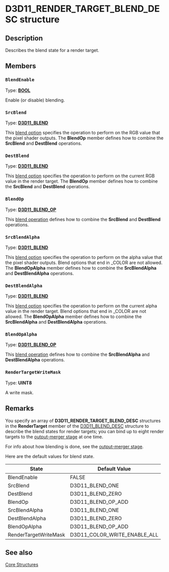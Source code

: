# D3D11_RENDER_TARGET_BLEND_DESC structure

## Description

Describes the blend state for a render target.

## Members

### `BlendEnable`

Type: **[BOOL](https://learn.microsoft.com/windows/desktop/WinProg/windows-data-types)**

Enable (or disable) blending.

### `SrcBlend`

Type: **[D3D11_BLEND](https://learn.microsoft.com/windows/desktop/api/d3d11/ne-d3d11-d3d11_blend)**

This [blend option](https://learn.microsoft.com/windows/desktop/api/d3d11/ne-d3d11-d3d11_blend) specifies the operation to perform on the RGB value that the pixel shader outputs. The **BlendOp** member defines how to combine the **SrcBlend** and **DestBlend** operations.

### `DestBlend`

Type: **[D3D11_BLEND](https://learn.microsoft.com/windows/desktop/api/d3d11/ne-d3d11-d3d11_blend)**

This [blend option](https://learn.microsoft.com/windows/desktop/api/d3d11/ne-d3d11-d3d11_blend) specifies the operation to perform on the current RGB value in the render target. The **BlendOp** member defines how to combine the **SrcBlend** and **DestBlend** operations.

### `BlendOp`

Type: **[D3D11_BLEND_OP](https://learn.microsoft.com/windows/desktop/api/d3d11/ne-d3d11-d3d11_blend_op)**

This [blend operation](https://learn.microsoft.com/windows/desktop/api/d3d11/ne-d3d11-d3d11_blend_op) defines how to combine the **SrcBlend** and **DestBlend** operations.

### `SrcBlendAlpha`

Type: **[D3D11_BLEND](https://learn.microsoft.com/windows/desktop/api/d3d11/ne-d3d11-d3d11_blend)**

This [blend option](https://learn.microsoft.com/windows/desktop/api/d3d11/ne-d3d11-d3d11_blend) specifies the operation to perform on the alpha value that the pixel shader outputs. Blend options that end in _COLOR are not allowed. The **BlendOpAlpha** member defines how to combine the **SrcBlendAlpha** and **DestBlendAlpha** operations.

### `DestBlendAlpha`

Type: **[D3D11_BLEND](https://learn.microsoft.com/windows/desktop/api/d3d11/ne-d3d11-d3d11_blend)**

This [blend option](https://learn.microsoft.com/windows/desktop/api/d3d11/ne-d3d11-d3d11_blend) specifies the operation to perform on the current alpha value in the render target. Blend options that end in _COLOR are not allowed. The **BlendOpAlpha** member defines how to combine the **SrcBlendAlpha** and **DestBlendAlpha** operations.

### `BlendOpAlpha`

Type: **[D3D11_BLEND_OP](https://learn.microsoft.com/windows/desktop/api/d3d11/ne-d3d11-d3d11_blend_op)**

This [blend operation](https://learn.microsoft.com/windows/desktop/api/d3d11/ne-d3d11-d3d11_blend_op) defines how to combine the **SrcBlendAlpha** and **DestBlendAlpha** operations.

### `RenderTargetWriteMask`

Type: **UINT8**

A write mask.

## Remarks

You specify an array of **D3D11_RENDER_TARGET_BLEND_DESC** structures in the **RenderTarget** member of the [D3D11_BLEND_DESC](https://learn.microsoft.com/windows/desktop/api/d3d11/ns-d3d11-d3d11_blend_desc) structure to describe the blend states for render targets; you can bind up to eight render targets to the [output-merger stage](https://learn.microsoft.com/windows/desktop/direct3d11/d3d10-graphics-programming-guide-output-merger-stage) at one time.

For info about how blending is done, see the [output-merger stage](https://learn.microsoft.com/windows/desktop/direct3d11/d3d10-graphics-programming-guide-output-merger-stage).

Here are the default values for blend state.

| State | Default Value |
| --- | --- |
| BlendEnable | FALSE |
| SrcBlend | D3D11_BLEND_ONE |
| DestBlend | D3D11_BLEND_ZERO |
| BlendOp | D3D11_BLEND_OP_ADD |
| SrcBlendAlpha | D3D11_BLEND_ONE |
| DestBlendAlpha | D3D11_BLEND_ZERO |
| BlendOpAlpha | D3D11_BLEND_OP_ADD |
| RenderTargetWriteMask | D3D11_COLOR_WRITE_ENABLE_ALL |

## See also

[Core Structures](https://learn.microsoft.com/windows/desktop/direct3d11/d3d11-graphics-reference-d3d11-core-structures)